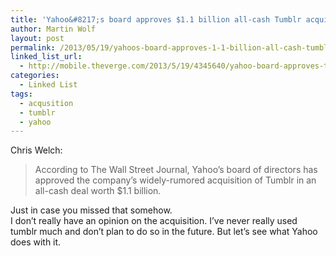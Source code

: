 ```yaml
---
title: 'Yahoo&#8217;s board approves $1.1 billion all-cash Tumblr acquisition'
author: Martin Wolf
layout: post
permalink: /2013/05/19/yahoos-board-approves-1-1-billion-all-cash-tumblr-acquisition/
linked_list_url:
  - http://mobile.theverge.com/2013/5/19/4345640/yahoo-board-approves-tumblr-acquisition
categories:
  - Linked List
tags:
  - acqusition
  - tumblr
  - yahoo
---
```

<p class="linked-list-quote-author">
  Chris Welch:
</p>

> According to The Wall Street Journal, Yahoo&#8217;s board of directors has approved the company&#8217;s widely-rumored acquisition of Tumblr in an all-cash deal worth $1.1 billion. 

Just in case you missed that somehow.  
I don&#8217;t really have an opinion on the acquisition. I&#8217;ve never really used tumblr much and don&#8217;t plan to do so in the future. But let&#8217;s see what Yahoo does with it.